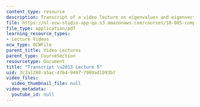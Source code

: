 ```yaml
---
content_type: resource
description: Transcript of a video lecture on eigenvalues and eigenvectors.
file: https://ol-ocw-studio-app-qa.s3.amazonaws.com/courses/18-085-computational-science-and-engineering-i-fall-2008/3c2a1288a5ac476494977909ad1093b7_18-085F08-L05.pdf
file_type: application/pdf
learning_resource_types:
- Lecture Videos
ocw_type: OCWFile
parent_title: Video Lectures
parent_type: CourseSection
resourcetype: Document
title: "Transcript \u2013 Lecture 5"
uid: 3c2a1288-a5ac-4764-9497-7909ad1093b7
video_files:
  video_thumbnail_file: null
video_metadata:
  youtube_id: null
---
```

